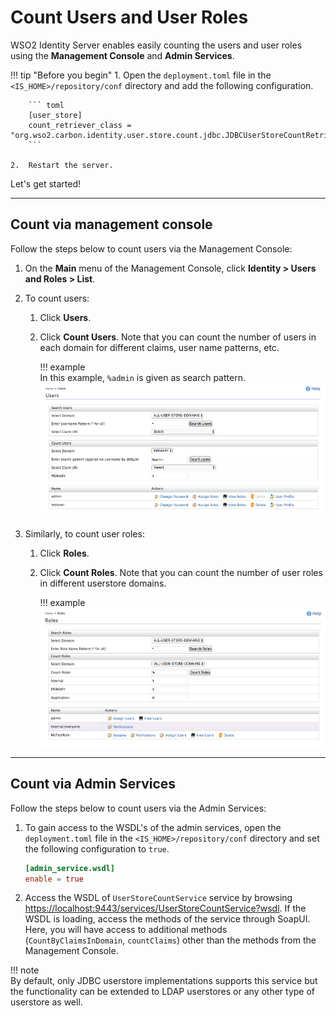 # Count Users and User Roles

WSO2 Identity Server enables easily counting the users and user roles using the **Management Console** and **Admin Services**. 

!!! tip "Before you begin"
    1.  Open the `deployment.toml` file in the `<IS_HOME>/repository/conf` directory and add the following configuration.

        ``` toml
        [user_store]
        count_retriever_class = "org.wso2.carbon.identity.user.store.count.jdbc.JDBCUserStoreCountRetriever"
        ```

    2.  Restart the server.
      
Let's get started! 

---

## Count via management console 

Follow the steps below to count users via the Management Console: 

1.  On the **Main** menu of the Management Console, click **Identity > Users and Roles > List**.
2.  To count users:
    1.  Click **Users**.
    2.  Click **Count Users**. Note that you can count the number of users in each domain for different claims, user name patterns, etc. 

        !!! example  
            In this example, `%admin` is given as search pattern.
            ![](../../assets/img/apis/count-users.png) 

3.  Similarly, to count user roles:
    1.  Click **Roles**.
    2.  Click **Count Roles**. Note that you can count the number of user roles in different userstore domains.

        !!! example
            ![](../../assets/img/apis/count-roles.png) 

---

## Count via Admin Services

Follow the steps below to count users via the Admin Services:

1.  To gain access to the WSDL's of the admin services, open the `deployment.toml` file in the `<IS_HOME>/repository/conf` directory and set the following configuration to `true`.
    
    ``` toml  
    [admin_service.wsdl]
    enable = true
    ```

2.  Access the WSDL of `UserStoreCountService` service by browsing <https://localhost:9443/services/UserStoreCountService?wsdl>. 
    If the WSDL is loading, access the methods of the service through SoapUI. Here, you will have access to additional methods (`CountByClaimsInDomain`, `countClaims`) other than the methods from the Management Console.

!!! note     
    By default, only JDBC userstore implementations supports this service but the functionality can be extended to LDAP userstores or any other type of userstore as well.
    

